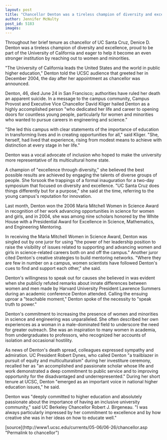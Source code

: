 ```yaml
---
layout: post
title: "Chancellor Denton was a tireless champion of diversity and excellence"
author: Jennifer McNulty
post_id: 5183
images:
---
```


<a name="content" id="content"></a>
<p>
  Throughout her brief tenure as chancellor of UC Santa Cruz, Denice D. Denton was a tireless champion of diversity and excellence, proud to be part of the University of California and eager to help it become an even stronger institution by reaching out to women and minorities.
</p>
<p>
  "The University of California leads the United States and the world in public higher education," Denton told the UCSC audience that greeted her in December 2004, the day after her appointment as chancellor was announced.
</p>
<p>
  Denton, 46, died June 24 in San Francisco; authorities have ruled her death an apparent suicide. In a message to the campus community, Campus Provost and Executive Vice Chancellor David Kliger hailed Denton as a highly accomplished person "who dedicated her life and career to opening doors for countless young people, particularly for women and minorities who wanted to pursue careers in engineering and science."
</p>
<p>
  "She led this campus with clear statements of the importance of education in transforming lives and in creating opportunities for all," said Kliger. "She, herself, had lived that experience, rising from modest means to achieve with distinction at every stage in her life."
</p>
<p>
  Denton was a vocal advocate of inclusion who hoped to make the university more representative of its multicultural home state.
</p>
<p>
  A champion of "excellence through diversity," she believed the best possible results are achieved by engaging the talents of diverse groups of people. She forsook the trappings of a formal inauguration for a two-day symposium that focused on diversity and excellence. "UC Santa Cruz does things differently but for a purpose," she said at the time, referring to the young campus's reputation for innovation.
</p>
<p>
  Last month, Denton won the 2006 Maria Mitchell Women in Science Award in recognition of her work advancing opportunities in science for women and girls, and in 2004, she was among nine scholars honored by the White House with a Presidential Award for Excellence in Science, Mathematics, and Engineering Mentoring.
</p>
<p>
  In receiving the Maria Mitchell Women in Science Award, Denton was singled out by one juror for using "the power of her leadership position to raise the visibility of issues related to supporting and advancing women and girls in science-related careers both on and off the campus." Another juror cited Denton's creative strategies to build mentoring networks. "Where they are few in number on a campus, women scientists have followed Denton's cues to find and support each other," she said.
</p>
<p>
  Denton's willingness to speak out for causes she believed in was evident when she publicly refuted remarks about innate differences between women and men made by Harvard University President Lawrence Summers during an academic conference Denton attended. Calling the ensuing uproar a "teachable moment," Denton spoke of the necessity to "speak truth to power."
</p>
<p>
  Denton's commitment to increasing the presence of women and minorities in science and engineering was unparalleled. She often described her own experiences as a woman in a male-dominated field to underscore the need for greater outreach. She was an inspiration to many women in academia, from undergraduates to professors, who recognized her accounts of isolation and occasional hostility.
</p>
<p>
  As news of Denton's death spread, colleagues expressed sympathy and admiration. UC President Robert Dynes, who called Denton "a trailblazer in pursuit of equity and multiculturalism" during her investiture ceremony, recalled her as "an accomplished and passionate scholar whose life and work demonstrated a deep commitment to public service and to improving opportunity for the disadvantaged and underrepresented." During her short tenure at UCSC, Denton "emerged as an important voice in national higher education issues," he said.
</p>
<p>
  Denton was "deeply committed to higher education and absolutely passionate about the importance of having an inclusive university community," said UC Berkeley Chancellor Robert J. Birgeneau. "I was always particularly impressed by her commitment to excellence and by how creative she was in her ideas on how to educate well."
</p>
[source](http://www1.ucsc.edu/currents/05-06/06-26/chancellor.asp "Permalink to chancellor")
